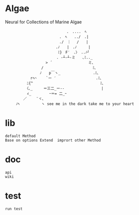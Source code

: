 # Algae
Neural for Collections of Marine Algae

         　　　　　　　　　　　　　　.　....　ﾍ
         　　　　　　　　　　　　.　ﾍ　　../　.|
         　　　　　　　　　　　　./　｜　 /　　|
         　　　　　　　　　　　.ﾉ　　|　.ﾉ 　 　|
         　　　　　　　　　　　 ﾐ}　F′　.〉　..ﾉ┘
         　　　　　 　 　　　　. -┴-┴‐ミ　　､ﾐ.._
         　　　　　 　 　> ´　　　　　　　　　　ミ､
         　　　　　　　/　　　　　　　　　　　　　 ﾐ､
         　　　　　　 ﾉ　　p￣ヽ_　　　　　　　　　.ﾐ､
         　　　　rﾍ⌒　　 `ー ′　　　　　　　　　　　.ﾐ､
         　　　ﾆ{^　　　　　　　　　　　　　　　　　　 ﾐ､
         　　　〈､_　　　＝三二_ー--　　　　　　　　 　 |
         　　　∠_　　　　　ｰ＝= 二_ｰ
         　　／　　 ¨ヾ､
         ﾉﾍ　　　　　　ヽ see me in the dark take me to your heart
lib
===
    default Method
    Base on options Extend  imprort other Method
doc
====
    api
    wiki
test
====
    run test